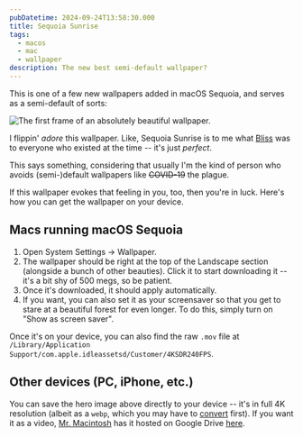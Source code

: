 ```yaml
---
pubDatetime: 2024-09-24T13:58:30.000
title: Sequoia Sunrise
tags:
  - macos
  - mac
  - wallpaper
description: The new best semi-default wallpaper?
---
```


This is one of a few new wallpapers added in macOS Sequoia, and serves as a semi-default of sorts:

![The first frame of an absolutely beautiful wallpaper.](../../assets/images/sequoia-sunrise.png)

I flippin' _adore_ this wallpaper. Like, Sequoia Sunrise is to me what [Bliss] was to everyone who existed at the time -- it's just _perfect_.

This says something, considering that usually I'm the kind of person who avoids <nobr>(semi-)default</nobr> wallpapers like ~~COVID-19~~ the plague.

If this wallpaper evokes that feeling in you, too, then you're in luck. Here's how you can get the wallpaper on your device.

## Macs running macOS Sequoia

1. Open System Settings &rarr; Wallpaper.
2. The wallpaper should be right at the top of the Landscape section (alongside a bunch of other beauties). Click it to start downloading it -- it's a bit shy of 500 megs, so be patient.
3. Once it's downloaded, it should apply automatically.
4. If you want, you can also set it as your screensaver so that you get to stare at a beautiful forest for even longer. To do this, simply turn on "Show as screen saver".

Once it's on your device, you can also find the raw `.mov` file at `/Library/Application Support/com.apple.idleassetsd/Customer/4KSDR240FPS`.

## Other devices (PC, iPhone, etc.)

You can save the hero image above directly to your device -- it's in full 4K resolution (albeit as a `webp`, which you may have to [convert] first). If you want it as a video, [Mr. Macintosh] has it hosted on Google Drive [here][wallpaper].

[Bliss]: https://wikipedia.org/wiki/Bliss_(photograph)
[convert]: https://cloudconvert.com/webp-to-png
[Mr. Macintosh]: https://mrmacintosh.com/download-the-new-macos-sequoia-wallpaper-desktop-pictures-5k/
[wallpaper]: https://drive.google.com/file/d/1qZg0jWnUwHKaB4F2xFzfBqFHEKgXeFoT/edit
